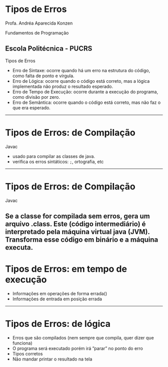 # Tipos de Erros

Profa. Andréa Aparecida Konzen

Fundamentos de Programação

Escola Politécnica - PUCRS
---
Tipos de Erros

- Erro de Sintaxe: ocorre quando há um erro na estrutura do código, como falta de ponto e vírgula.
- Erro de Lógica: ocorre quando o código está correto, mas a lógica implementada não produz o resultado esperado.
- Erro de Tempo de Execução: ocorre durante a execução do programa, como divisão por zero.
- Erro de Semântica: ocorre quando o código está correto, mas não faz o que era esperado.
---
# Tipos de Erros: de Compilação
Javac
- usado para compilar as classes de java.
- verifica os erros sintáticos: `;`, ortografia, etc
---
# Tipos de Erros: de Compilação
Javac

Se a classe for compilada sem erros, gera um arquivo .class.
Este (código intermediário) é interpretado pela máquina virtual java (JVM).
Transforma esse código em binário e a máquina executa.
---
# Tipos de Erros: em tempo de execução

- Informações em operações de forma errada()
- Informações de entrada em posição errada
---
# Tipos de Erros: de lógica

- Erros que são compilados (nem sempre que compila, quer dizer que funciona)
- O programa será executado porém irá ”parar” no ponto do erro
- Tipos corretos
- Não mandar printar o resultado na tela